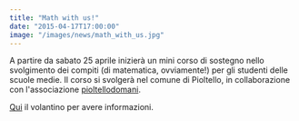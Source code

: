 ```yaml
---
title: "Math with us!"
date: "2015-04-17T17:00:00"
image: "/images/news/math_with_us.jpg"
---
```


A partire da sabato 25 aprile inizierà un mini corso di sostegno nello svolgimento dei compiti 
(di matematica, ovviamente!) per gli studenti delle scuole medie.
Il corso si svolgerà nel comune di Pioltello, in collaborazione con l'associazione [pioltellodomani][1].

[Qui][2] il volantino per avere informazioni.

[1]: http://pioltellodomani.it/
[2]: /volantini/mathwithus.pdf
